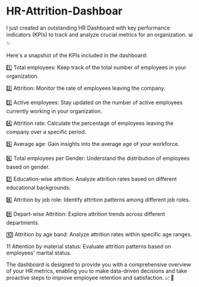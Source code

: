 # HR-Attrition-Dashboar

I just created an outstanding HR Dashboard with key performance indicators (KPIs) to track and analyze crucial metrics for an organization. 📊✨

Here's a snapshot of the KPIs included in the dashboard:

1️⃣ Total employees: Keep track of the total number of employees in your organization.

2️⃣ Attrition: Monitor the rate of employees leaving the company.

3️⃣ Active employees: Stay updated on the number of active employees currently working in your organization.

4️⃣ Attrition rate: Calculate the percentage of employees leaving the company over a specific period.

5️⃣ Average age: Gain insights into the average age of your workforce.

6️⃣ Total employees per Gender: Understand the distribution of employees based on gender.

7️⃣ Education-wise attrition: Analyze attrition rates based on different educational backgrounds.

8️⃣ Attrition by job role: Identify attrition patterns among different job roles.

9️⃣ Depart-wise Attrition: Explore attrition trends across different departments.

🔟 Attrition by age band: Analyze attrition rates within specific age ranges.

11 Attention by material status: Evaluate attrition patterns based on employees' marital status.

The dashboard is designed to provide you with a comprehensive overview of your HR metrics, enabling you to make data-driven decisions and take proactive steps to improve employee retention and satisfaction. 📈💼
